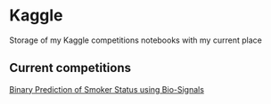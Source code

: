 # Kaggle

Storage of my Kaggle competitions notebooks with my current place

## Current competitions
[Binary Prediction of Smoker Status using Bio-Signals](https://www.kaggle.com/competitions/playground-series-s3e24)
